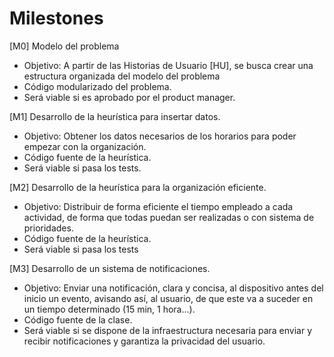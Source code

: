 # Milestones

[M0] Modelo del problema
- Objetivo: A partir de las Historias de Usuario [HU], se busca crear una estructura organizada del modelo del problema
- Código modularizado del problema.
- Será viable si es aprobado por el product manager.

[M1] Desarrollo de la heurística para insertar datos.
- Objetivo: Obtener los datos necesarios de los horarios para poder 
empezar con la organización.
- Código fuente de la heurística. 
- Será viable si pasa los tests.

[M2] Desarrollo de la heurística para la organización eficiente.
- Objetivo: Distribuir de forma eficiente el tiempo empleado a cada 
actividad, de forma que todas puedan ser realizadas o con sistema de 
prioridades.
- Código fuente de la heurística.
- Será viable si pasa los tests

[M3] Desarrollo de un sistema de notificaciones.
- Objetivo: Enviar una notificación, clara y concisa, al dispositivo antes 
del inicio un evento, avisando así, al usuario, de que este va a suceder 
en un tiempo determinado (15 min, 1 hora...).
 - Código fuente de la clase. 
- Será viable si se dispone de la infraestructura necesaria para 
enviar y recibir notificaciones y garantiza la privacidad del usuario.

